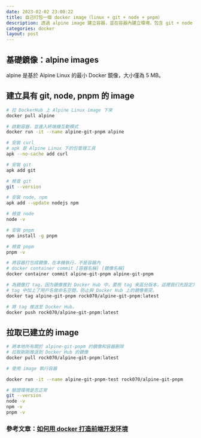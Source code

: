 ```yaml
---
date: 2023-02-02 23:00:22
title: 自己打包一個 docker image（linux + git + node + pnpm）
description: 透過 alpine image 建立容器，並在容器內建立環境，包含 git + node + pnpm，重新把容器打包成 image，並上傳到 DockerHub
categories: docker
layout: post
---
```


## 基礎鏡像：alpine images

alpine 是基於 Alpine Linux 的最小 Docker 鏡像，大小僅為 5 MB。

## 建立具有 git, node, pnpm 的 image

```zsh
# 拉 DockerHub 上 Alpine Linux image 下來
docker pull alpine 

# 啟動容器，並進入終端機互動模式
docker run -it --name alpine-git-pnpm alpine

# 安裝 curl
# apk 是 Alpine Linux 下的包管理工具
apk --no-cache add curl

# 安裝 git
apk add git

# 檢查 git
git --version

# 安裝 node, npm
apk add --update nodejs npm

# 檢查 node
node -v

# 安裝 pnpm
npm install -g pnpm

# 檢查 pnpm
pnpm -v

# 將容器打包成鏡像，在本機執行，不是容器內
# docker container commit [容器名稱] [鏡像名稱]
docker container commit alpine-git-pnpm alpine-git-pnpm

# 為鏡像打 tag，因为鏡像推到 Docker Hub 中，要用 tag 来區分版本，這裡我们先設定为 latest。
# tag 中加上了用戶名做命名空間，防止與 Docker Hub 上的鏡像衝突。
docker tag alpine-git-pnpm rock070/alpine-git-pnpm:latest

# 將 tag 推送至 Docker Hub。
docker push rock070/alpine-git-pnpm:latest
```

## 拉取已建立的 image

```zsh
# 將本地所有關於 alpine-git-pnpm 的鏡像和容器删除
# 拉取剛剛推送到 Docker Hub 的鏡像
docker pull rock070/alpine-git-pnpm:latest

# 使用 image 執行容器

docker run -it --name alpine-git-pnpm-test rock070/alpine-git-pnpm

# 驗證環境是否正常
git --version
node -v 
npm -v
pnpm -v
```

### 參考文章：[如何用 docker 打造前端开发环境](https://juejin.cn/post/7017129520649994253)
